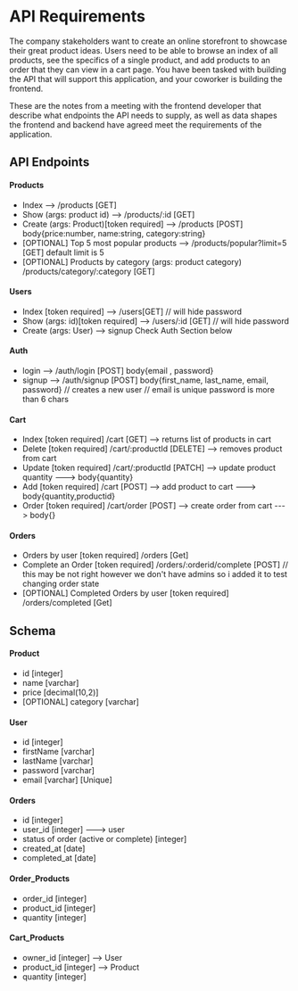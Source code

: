 # API Requirements
The company stakeholders want to create an online storefront to showcase their great product ideas. Users need to be able to browse an index of all products, see the specifics of a single product, and add products to an order that they can view in a cart page. You have been tasked with building the API that will support this application, and your coworker is building the frontend.

These are the notes from a meeting with the frontend developer that describe what endpoints the API needs to supply, as well as data shapes the frontend and backend have agreed meet the requirements of the application. 


## API Endpoints
#### Products
- Index --> /products [GET]
- Show (args: product id) --> /products/:id [GET]
- Create (args: Product)[token required] -->  /products [POST] body{price:number, name:string, category:string}
- [OPTIONAL] Top 5 most popular products -->  /products/popular?limit=5 [GET]  default limit is 5
- [OPTIONAL] Products by category (args: product category) /products/category/:category [GET]

#### Users
- Index [token required] --> /users[GET] // will hide password
- Show (args: id)[token required] --> /users/:id [GET] // will hide password
- Create (args: User) --> signup Check Auth Section below

#### Auth
- login --> /auth/login [POST] body{email , password} 
- signup --> /auth/signup [POST] body{first_name, last_name, email, password} // creates a new user // email is unique password is more than 6 chars


#### Cart
- Index  [token required] /cart            [GET]    --> returns list of products in cart
- Delete [token required] /cart/:productId [DELETE] --> removes product from cart
- Update [token required] /cart/:productId [PATCH]  --> update product quantity ---> body{quantity}
- Add    [token required] /cart            [POST]   --> add product to cart  ---> body{quantity,productid}
- Order  [token required] /cart/order      [POST]   --> create order from cart ---> body{}

#### Orders 
- Orders by user [token required] /orders [Get] 
- Complete an Order [token required] /orders/:orderid/complete [POST] // this may be not right however we don't have admins so i added it to test changing order state
- [OPTIONAL] Completed Orders by user [token required] /orders/completed [Get] 

## Schema
#### Product
- id [integer]
- name [varchar]
- price [decimal(10,2)]
- [OPTIONAL] category [varchar]

#### User
- id [integer]
- firstName [varchar]
- lastName [varchar]
- password [varchar]
- email [varchar] [Unique]

#### Orders
- id [integer]
- user_id [integer] ---> user
- status of order (active or complete) [integer]
- created_at [date]
- completed_at [date]

#### Order_Products
- order_id [integer]
- product_id [integer]
- quantity [integer]

#### Cart_Products
- owner_id [integer] --> User
- product_id [integer] --> Product
- quantity [integer]

